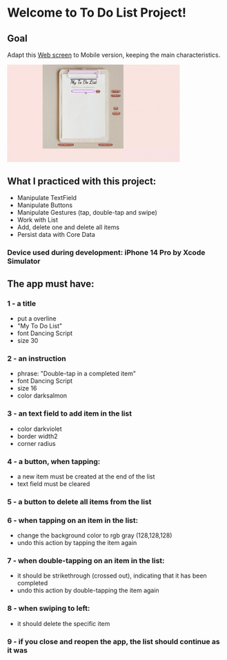 # Welcome to To Do List Project!

## Goal
Adapt this [Web screen](https://carolbezerra-dev.github.io/trybe-projects-front-end/1.Fundamentals/5.DOM-Selectors/ToDo-List/) to Mobile version, keeping the main characteristics.

<img src="./webversion.gif" width="400">

<!-- ### 💡 See the following example of what the project might look like  

<img src="./simulation.gif" width="200"> -->

## What I practiced with this project:

- Manipulate TextField
- Manipulate Buttons
- Manipulate Gestures (tap, double-tap and swipe)
- Work with List
- Add, delete one and delete all items
- Persist data with Core Data

### Device used during development: iPhone 14 Pro by Xcode Simulator

## The app must have:

### 1 - a title

- put a overline
- "My To Do List"
- font Dancing Script
- size 30

### 2 - an instruction

- phrase: "Double-tap in a completed item"
- font Dancing Script
- size 16
- color darksalmon

### 3 - an text field to add item in the list

- color darkviolet
- border width2 
- corner radius

### 4 - a button, when tapping:

- a new item must be created at the end of the list
- text field must be cleared

### 5 - a button to delete all items from the list

### 6 - when tapping on an item in the list:

- change the background color to rgb gray (128,128,128)
- undo this action by tapping the item again

### 7 - when double-tapping on an item in the list:

- it should be strikethrough (crossed out), indicating that it has been completed
- undo this action by double-tapping the item again

### 8 - when swiping to left:

- it should delete the specific item

### 9 - if you close and reopen the app, the list should continue as it was
